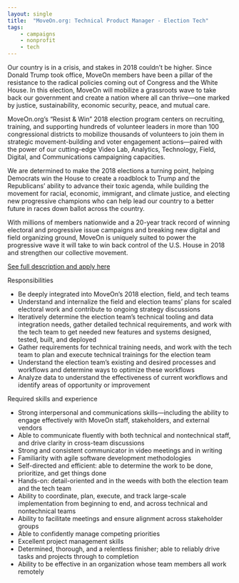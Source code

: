 ```yaml
---
layout: single
title:  "MoveOn.org: Technical Product Manager - Election Tech"
tags: 
    - campaigns
    - nonprofit
    - tech
---
```


Our country is in a crisis, and stakes in 2018 couldn’t be higher. Since Donald Trump took office, MoveOn members have been a pillar of the resistance to the radical policies coming out of Congress and the White House. In this election, MoveOn will mobilize a grassroots wave to take back our government and create a nation where all can thrive—one marked by justice, sustainability, economic security, peace, and mutual care.

MoveOn.org’s “Resist & Win” 2018 election program centers on recruiting, training, and supporting hundreds of volunteer leaders in more than 100 congressional districts to mobilize thousands of volunteers to join them in strategic movement-building and voter engagement actions—paired with the power of our cutting-edge Video Lab, Analytics, Technology, Field, Digital, and Communications campaigning capacities.

We are determined to make the 2018 elections a turning point, helping Democrats win the House to create a roadblock to Trump and the Republicans’ ability to advance their toxic agenda, while building the movement for racial, economic, immigrant, and climate justice, and electing new progressive champions who can help lead our country to a better future in races down ballot across the country.

With millions of members nationwide and a 20-year track record of winning electoral and progressive issue campaigns and breaking new digital and field organizing ground, MoveOn is uniquely suited to power the progressive wave it will take to win back control of the U.S. House in 2018 and strengthen our collective movement.

[See full description and apply here](https://boards.greenhouse.io/moveonorg/jobs/986972?gh_src=yekmab1#.Wlu-kq6nH3g)

Responsibilities

* Be deeply integrated into MoveOn’s 2018 election, field, and tech teams
* Understand and internalize the field and election teams’ plans for scaled electoral work and contribute to ongoing strategy discussions
* Iteratively determine the election team’s technical tooling and data integration needs, gather detailed technical requirements, and work with the tech team to get needed new features and systems designed, tested, built, and deployed
* Gather requirements for technical training needs, and work with the tech team to plan and execute technical trainings for the election team
* Understand the election team’s existing and desired processes and workflows and determine ways to optimize these workflows
* Analyze data to understand the effectiveness of current workflows and identify areas of opportunity or improvement

Required skills and experience

* Strong interpersonal and communications skills—including the ability to engage effectively with MoveOn staff, stakeholders, and external vendors
* Able to communicate fluently with both technical and nontechnical staff, and drive clarity in cross-team discussions
* Strong and consistent communicator in video meetings and in writing
* Familiarity with agile software development methodologies
* Self-directed and efficient: able to determine the work to be done, prioritize, and get things done
* Hands-on: detail-oriented and in the weeds with both the election team and the tech team
* Ability to coordinate, plan, execute, and track large-scale implementation from beginning to end, and across technical and nontechnical teams
* Ability to facilitate meetings and ensure alignment across stakeholder groups
* Able to confidently manage competing priorities
* Excellent project management skills
* Determined, thorough, and a relentless finisher; able to reliably drive tasks and projects through to completion
* Ability to be effective in an organization whose team members all work remotely
